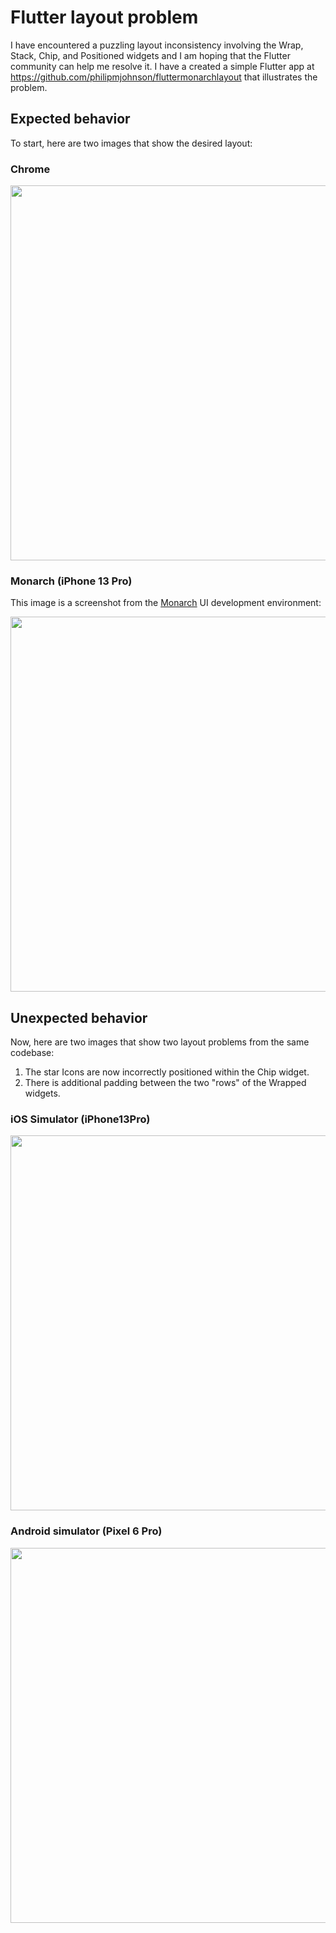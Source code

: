 # Flutter layout problem

I have encountered a puzzling layout inconsistency involving the Wrap, Stack, Chip, and Positioned widgets and I am hoping that the Flutter community can help me resolve it. I have a created a simple Flutter app at <https://github.com/philipmjohnson/fluttermonarchlayout> that illustrates the problem.

## Expected behavior

To start, here are two images that show the desired layout:

### Chrome

<img width="600px"  src="https://raw.githubusercontent.com/philipmjohnson/fluttermonarchlayout/main/images/chrome.png">

### Monarch (iPhone 13 Pro)

This image is a screenshot from the [Monarch](https://monarchapp.io/) UI development environment:

<img width="600px"  src="https://raw.githubusercontent.com/philipmjohnson/fluttermonarchlayout/main/images/monarch-iPhone13Pro.png">

## Unexpected behavior

Now, here are two images that show two layout problems from the same codebase:
1. The star Icons are now incorrectly positioned within the Chip widget.
2. There is additional padding between the two "rows" of the Wrapped widgets.

### iOS Simulator (iPhone13Pro)

<img width="600px"  src="https://raw.githubusercontent.com/philipmjohnson/fluttermonarchlayout/main/images/simulator-iPhone13Pro.png">

### Android simulator (Pixel 6 Pro)

<img width="600px"  src="https://raw.githubusercontent.com/philipmjohnson/fluttermonarchlayout/main/images/simulator-Pixel6Pro.png">
